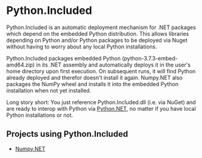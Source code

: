 # Python.Included
Python.Included is an automatic deployment mechanism for .NET packages which depend on the embedded Python distribution. This allows  libraries depending on Python and/or Python packages to be deployed via Nuget without having to worry about any local Python installations. 

Python.Included packages embedded Python (python-3.7.3-embed-amd64.zip) in its .NET assembly and automatically deploys it in the user's home directory upon first execution. On subsequent runs, it will find Python already deployed and therefor doesn't install it again. Numpy.NET also packages the NumPy wheel and installs it into the embedded Python installation when not yet installed.

Long story short: You just reference Python.Included.dll (i.e. via NuGet) and are ready to interop with Python via [Python.NET](http://pythonnet.github.io/), no matter if you have local Python installations or not.

## Projects using Python.Included
* [Numpy.NET](https://github.com/SciSharp/Numpy.NET)
